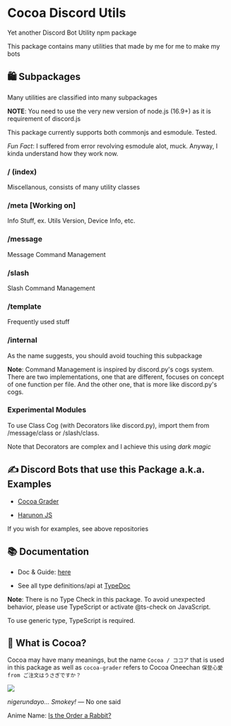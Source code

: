 # Cocoa Discord Utils

Yet another Discord Bot Utility npm package

This package contains many utilities that made by me for me to make my bots

## 🛍️ Subpackages

Many utilities are classified into many subpackages

**NOTE**: You need to use the very new version of node.js (16.9+) as it is requirement
of discord.js

This package currently supports both commonjs and esmodule. Tested.

*Fun Fact*: I suffered from error revolving esmodule alot, muck. Anyway, I kinda
understand how they work now.

### / (index)

Miscellanous, consists of many utility classes

### /meta [Working on]

Info Stuff, ex. Utils Version, Device Info, etc.

### /message

Message Command Management

### /slash

Slash Command Management

### /template

Frequently used stuff

### /internal

As the name suggests, you should avoid touching this subpackage

**Note**: Command Management is inspired by discord.py's cogs system. 
There are two implementations, one that are different, focuses on concept of
one function per file. And the other one, that is more like discord.py's cogs.

### Experimental Modules

To use Class Cog (with Decorators like discord.py), import them from /message/class
or /slash/class.

Note that Decorators are complex and I achieve this using *dark magic*

## ✍️ Discord Bots that use this Package a.k.a. Examples

- [Cocoa Grader](https://github.com/Leomotors/cocoa-grader)

- [Harunon JS](https://github.com/CarelessDev/harunon.js)

If you wish for examples, see above repositories

## 📚 Documentation

- Doc & Guide: [here](./doc/index.md)

- See all type definitions/api at [TypeDoc](https://leomotors.github.io/cocoa-discord-utils/)

**Note**: There is no Type Check in this package. To avoid unexpected behavior,
please use TypeScript or activate @ts-check on JavaScript.

To use generic type, TypeScript is required.

## 🍫 What is Cocoa?

Cocoa may have many meanings, but the name `Cocoa / ココア` that is used in this package as well as `cocoa-grader` refers to Cocoa Oneechan `保登心愛 from ご注文はうさぎですか？`

![](https://c.tenor.com/82-e-VM5qNwAAAAC/gochiusa-cocoa.gif)

*nigerundayo... Smokey!* — No one said

Anime Name: [Is the Order a Rabbit?](https://myanimelist.net/anime/21273/Gochuumon_wa_Usagi_Desu_ka)
